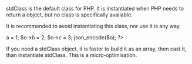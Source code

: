 stdClass is the default class for PHP. It is instantiated when PHP needs to return a object, but no class is specifically available.

It is recommended to avoid instantiating this class, nor use it is any way.

<?php

$json = '{a:1,b:2,c:3}';
$object = json_decode($json);
// $object is a stdClass, as returned by json_decode

// Fast building of $o
$a = [];
$a['a'] = 1;
$a['b'] = 2;
$a['c'] = 3;
json_encode( (object) $a);

// Slow building of $o
$o = new stdClass();
$o->a = 1;
$o->b = 2;
$o->c = 3;
json_encode($o);

?>

If you need a stdClass object, it is faster to build it as an array, then cast it, than instantiate stdClass. This is a micro-optimisation.

